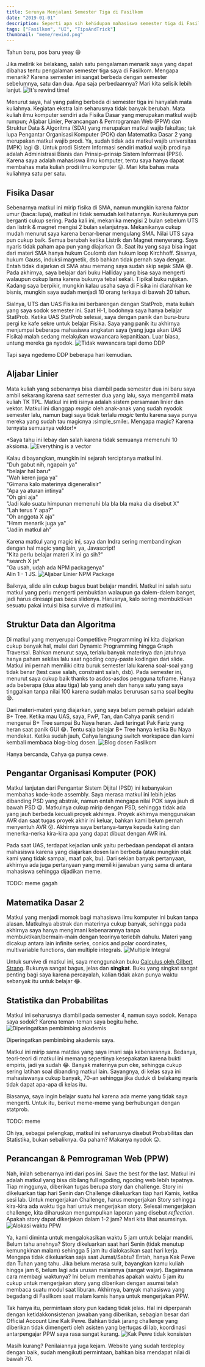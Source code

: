```yaml
---
title: Serunya Menjalani Semester Tiga di Fasilkom
date: "2019-01-01"
description: Seperti apa sih kehidupan mahasiswa semester tiga di Fasilkom? Kok tiap hari hanya bermain laptop? Apakah nonton anime setiap saat? Mata kuliah apa yang dipelajari? Cari tahu selengkapnya di sini.
tags: ["Fasilkom", "UI", "TipsAndTrick"]
thumbnail: "meme/rewind.png"
---
```


Tahun baru, pos baru yeay :smile:

Jika melirik ke belakang, salah satu pengalaman menarik saya yang dapat dibahas tentu pengalaman semester tiga saya di Fasilkom. Mengapa menarik? Karena semester ini sangat berbeda dengan semester sebelumnya, satu dan dua. Apa saja perbedaannya? Mari kita selisik lebih lanjut.
![It's rewind time!](meme/rewind.png)

Menurut saya, hal yang paling berbeda di semester tiga ini hanyalah mata kuliahnya. Kegiatan ekstra lain seharusnya tidak banyak berubah. Mata kuliah ilmu komputer sendiri ada Fisika Dasar yang merupakan matkul wajib rumpun; Aljabar Linier, Perancangan & Pemrograman Web (PPW) dan Struktur Data & Algoritma (SDA) yang merupakan matkul wajib fakultas; tak lupa Pengantar Organisasi Komputer (POK) dan Matematika Dasar 2 yang merupakan matkul wajib prodi. Ya, sudah tidak ada matkul wajib universitas (MPK) lagi :cry:. Untuk prodi Sistem Informasi sendiri matkul wajib prodinya adalah Administrasi Bisnis dan Prinsip-prinsip Sistem Informasi (PPSI). Karena saya adalah mahasiswa ilmu komputer, tentu saya hanya dapat membahas mata kuliah prodi ilmu komputer :stuck_out_tongue_winking_eye:. Mari kita bahas mata kuliahnya satu per satu.

## Fisika Dasar
Sebenarnya matkul ini mirip fisika di SMA, namun mungkin karena faktor umur (baca: lupa), matkul ini tidak semudah kelihatannya. Kurikulumnya pun berganti cukup sering. Pada kali ini, mekanika mengisi 2 bulan sebelum UTS dan listrik & magnet mengisi 2 bulan selanjutnya. Mekanikanya cukup mudah menurut saya karena benar-benar mengulang SMA. Nilai UTS saya pun cukup baik. Semua berubah ketika Listrik dan Magnet menyerang. Saya nyaris tidak paham apa pun yang diajarkan :cry:. Saat itu yang saya bisa ingat dari materi SMA hanya hukum Coulomb dan hukum loop Kirchhoff. Sisanya, hukum Gauss, induksi magnetik, dsb bahkan tidak pernah saya dengar. Entah tidak diajarkan di SMA atau memang saya sudah skip sejak SMA :sweat_smile:. Pada akhirnya, saya belajar dari buku Halliday yang bisa saya mengerti walaupun cukup lama karena bukunya tebal sekali. Tipikal buku rujukan. Kadang saya berpikir, mungkin kalau usaha saya di Fisika ini diarahkan ke bisnis, mungkin saya sudah menjadi 10 orang terkaya di bawah 20 tahun.

Sialnya, UTS dan UAS Fisika ini berbarengan dengan StatProb, mata kuliah yang saya sodok semester ini. Saat H-1, bodohnya saya hanya belajar StatProb. Ketika UAS StatProb selesai, saya dengan panik dan buru-buru pergi ke kafe sekre untuk belajar Fisika. Saya yang panik itu akhirnya menjumpai beberapa mahasiswa angkatan saya (yang juga akan UAS Fisika) malah sedang melakukan wawancara kepanitiaan. Luar biasa, untung mereka ga nyodok.
![Tidak wawancara tapi demo DDP](meme/wawancara-demo.jpg)
<div class="img-caption">Tapi saya ngedemo DDP beberapa hari kemudian.</div>

## Aljabar Linier
Mata kuliah yang sebenarnya bisa diambil pada semester dua ini baru saya ambil sekarang karena saat semester dua yang lalu, saya mengambil mata kuliah TK TPL. Matkul ini inti isinya adalah sistem persamaan linier dan vektor. Matkul ini dianggap *magic* oleh anak-anak yang sudah nyodok semester lalu, namun bagi saya tidak terlalu *magic* tentu karena saya punya mereka yang sudah tau magicnya :simple_smile:. Mengapa magic? Karena ternyata semuanya vektor!\*

\*Saya tahu ini lebay dan salah karena tidak semuanya memenuhi 10 aksioma.
![Everything is a vector](meme/vector.png)

Kalau dibayangkan, mungkin ini sejarah terciptanya matkul ini.  
"Duh gabut nih, ngapain ya"  
\*belajar hal baru\*  
"Wah keren juga ya"  
"Gimana kalo materinya digeneralisir"  
"Apa ya aturan intinya"  
"Oh gini aja"  
"Jadi kalo suatu himpunan memenuhi bla bla bla maka dia disebut X"  
"Lah terus Y apa?"  
"Oh anggota X aja"  
"Hmm menarik juga ya"  
"Jadiin matkul ah"  

Karena matkul yang magic ini, saya dan Indra sering membandingkan dengan hal magic yang lain, ya, Javascript!  
"Kita perlu belajar materi X ini ga sih?"  
\*search X js\*  
"Ga usah, udah ada NPM packagenya"  
Alin 1 - 1 JS.
![Aljabar Linier NPM Package](meme/npm.jpg)

Baiknya, slide alin cukup bagus buat belajar mandiri. Matkul ini salah satu matkul yang perlu mengerti pembuktian walaupun ga dalem-dalem banget, jadi harus diresapi pas baca slidenya. Harusnya, kalo sering membuktikan sesuatu pakai intuisi bisa survive di matkul ini.

## Struktur Data dan Algoritma
Di matkul yang menyerupai Competitive Programming ini kita diajarkan cukup banyak hal, mulai dari Dynamic Programming hingga Graph Traversal. Bahkan menurut saya, terlalu banyak materinya dan jatuhnya hanya paham sekilas lalu saat ngoding copy-paste kodingan dari slide. Matkul ini pernah memiliki citra buruk semester lalu karena soal-soal yang tidak benar (test case salah, constraint salah, dsb). Pada semester ini, menurut saya cukup baik thanks to asdos-asdos pengguna tcframe. Hanya ada beberapa (dua atau tiga) lab yang aneh dan hanya satu yang saya tinggalkan tanpa nilai 100 karena sudah malas berurusan sama soal begitu :sleepy:.

Dari materi-materi yang diajarkan, yang saya belum pernah pelajari adalah B+ Tree. Ketika mau UAS, saya, FwP, Tan, dan Cahya panik sendiri mengenai B+ Tree sampai Bu Naya heran. Jadi teringat Pak Fariz yang heran saat panik GUI :joy:. Tentu saja belajar B+ Tree hanya ketika Bu Naya mendekat. Ketika sudah jauh, Cahya langsung switch workspace dan kami kembali membaca blog-blog dosen.
![Blog dosen Fasilkom](meme/btree.jpg)
<div class="img-caption">Hanya bercanda, Cahya ga punya cewe.</div>

## Pengantar Organisasi Komputer (POK)
Matkul lanjutan dari Pengantar Sistem Dijital (PSD) ini kebanyakan membahas kode-kode assembly. Saya merasa matkul ini lebih jelas dibanding PSD yang abstrak, namun entah mengapa nilai POK saya jauh di bawah PSD :disappointed_relieved:. Matkulnya cukup mirip dengan PSD, sehingga tidak ada yang jauh berbeda kecuali proyek akhirnya. Proyek akhirnya menggunakan AVR dan saat tugas proyek akhir ini keluar, bahkan kami belum pernah menyentuh AVR :astonished:. Akhirnya saya bertanya-tanya kepada kating dan menerka-nerka kira-kira apa yang dapat dibuat dengan AVR ini.

Pada saat UAS, terdapat kejadian unik yaitu perbedaan pendapat di antara mahasiswa karena yang diajarkan dosen lain berbeda (atau mungkin otak kami yang tidak sampai, maaf pak, bu). Dari sekian banyak pertanyaan, akhirnya ada juga pertanyaan yang memiliki jawaban yang sama di antara mahasiswa sehingga dijadikan meme.

TODO: meme gagah

## Matematika Dasar 2
Matkul yang menjadi momok bagi mahasiswa ilmu komputer ini bukan tanpa alasan. Matkulnya abstrak dan materinya cukup banyak, sehingga pada akhirnya saya hanya mengimani kebenarannya tanpa membuktikan/bermain-main dengan teorinya terlebih dahulu. Materi yang dicakup antara lain infinite series, conics and polar coordinates, multivariable functions, dan multiple integrals.
![Multiple Integral](meme/integral.jpg)

Untuk survive di matkul ini, saya menggunakan buku [Calculus oleh Gilbert Strang](https://ocw.mit.edu/ans7870/resources/Strang/Edited/Calculus/Calculus.pdf). Bukunya sangat bagus, jelas dan **singkat**. Buku yang singkat sangat penting bagi saya karena percayalah, kalian tidak akan punya waktu sebanyak itu untuk belajar :joy:.

## Statistika dan Probabilitas
Matkul ini seharusnya diambil pada semester 4, namun saya sodok. Kenapa saya sodok? Karena teman-teman saya begitu hehe.
![Diperingatkan pembimbing akademis](warning.png)
<div class="img-caption">Diperingatkan pembimbing akademis saya.</div>

Matkul ini mirip sama matdas yang saya imani saja kebenarannya. Bedanya, teori-teori di matkul ini memang sepertinya kesepakatan karena bukti empiris, jadi ya sudah :joy:. Banyak materinya pun oke, sehingga cukup sering latihan soal dibanding matkul lain. Sayangnya, di kelas saya ini mahasiswanya cukup banyak, 70-an sehingga jika duduk di belakang nyaris tidak dapat apa-apa di kelas itu.

Biasanya, saya ingin belajar suatu hal karena ada meme yang tidak saya mengerti. Untuk itu, berikut meme-meme yang berhubungan dengan statprob.

TODO: meme

Oh iya, sebagai pelengkap, matkul ini seharusnya disebut Probabilitas dan Statistika, bukan sebaliknya. Ga paham? Makanya nyodok :stuck_out_tongue_winking_eye:.

## Perancangan & Pemrograman Web (PPW)
Nah, inilah sebenarnya inti dari pos ini. Save the best for the last. Matkul ini adalah matkul yang bisa dibilang full ngoding, ngoding web lebih tepatnya. Tiap minggunya, diberikan tugas berupa story dan challenge. Story ini dikeluarkan tiap hari Senin dan Challenge dikeluarkan tiap hari Kamis, ketika sesi lab. Untuk mengerjakan Challenge, harus mengerjakan Story sehingga kira-kira ada waktu tiga hari untuk mengerjakan story. Selesai mengerjakan challenge, kita diharuskan mengumpulkan laporan yang disebut *reflection*. Apakah story dapat dikerjakan dalam 1-2 jam? Mari kita lihat asumsinya.
![Alokasi waktu PPW](alokasi-ppw.png)

Ya, kami diminta untuk mengalokasikan waktu 5 jam untuk belajar mandiri. Belum tahu anehnya? Story dikeluarkan saat hari Senin (tidak menutup kemungkinan malam) sehingga 5 jam itu dialokasikan saat hari kerja. Mengapa tidak dikeluarkan saja saat Jumat/Sabtu? Entah, hanya Kak Pewe dan Tuhan yang tahu. Jika belum merasa sulit, bayangkan kamu kuliah hingga jam 6, belum lagi ada urusan malamnya (sangat wajar). Bagaimana cara membagi waktunya? Ini belum membahas apakah waktu 5 jam itu cukup untuk mengerjakan story yang diberikan dengan asumsi telah membaca suatu modul saat liburan. Akhirnya, banyak mahasiswa yang begadang di Fasilkom saat malam kamis hanya untuk mengerjakan PPW.

Tak hanya itu, permintaan story pun kadang tidak jelas. Hal ini diperparah dengan ketidakkonsistenan jawaban yang diberikan, sebagian besar dari Official Account Line Kak Pewe. Bahkan tidak jarang challenge yang diberikan tidak dimengerti oleh asisten yang bertugas di lab, koordinasi antarpengajar PPW saya rasa sangat kurang.
![Kak Pewe tidak konsisten](meme/ppw-god.jpg)

Masih kurang? Penilaiannya juga kejam. Website yang sudah terdeploy dengan baik, sudah mengikuti permintaan, bahkan bisa mendapat nilai di bawah 70. 

